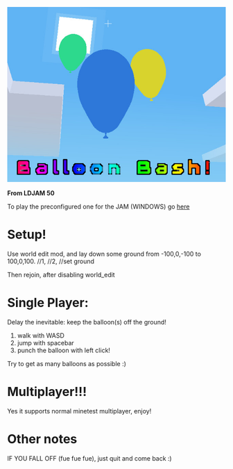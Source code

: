 ![# Balloon Bash!](screenshot.jpg)

**From LDJAM 50**

To play the preconfigured one for the JAM (WINDOWS) go [here](https://u.pcloud.link/publink/show?code=kZlGM5VZ7Upvx5SCYLRdApqFHaTvnjsd3w0y)

# Setup!

Use world edit mod, and lay down some ground from -100,0,-100 to 100,0,100. //1, //2, //set ground

Then rejoin, after disabling world_edit

# Single Player:

Delay the inevitable: keep the balloon(s) off the ground!

1. walk with WASD
2. jump with spacebar
3. punch the balloon with left click!

Try to get as many balloons as possible :)

# Multiplayer!!!

Yes it supports normal minetest multiplayer, enjoy!

# Other notes

IF YOU FALL OFF (fue fue fue), just quit and come back :)